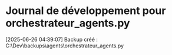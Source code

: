 # Journal de développement pour orchestrateur_agents.py

[2025-06-26 04:39:07] Backup créé : C:\Dev\backups\agents\orchestrateur_agents.py
